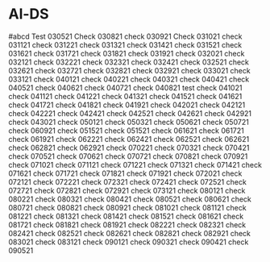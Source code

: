 # Al-DS
#abcd
Test 030521
Check 030821
check 030921
Check 031021
check 031121
check 031221
check 031321
check 031421
check 031521
check 031621
check 031721
check 031821
check 031921
check 032021
check 032121
check 032221
check 032321
check 032421
check 032521
check 032621
check 032721
check 032821
check 032921
check 033021
check 033121
check 040121
check 040221
check 040321
check 040421
check 040521
check 040621
check 040721
check 040821
test
check 041021
check 041121
check 041221
check 041321
check 041521
check 041621
check 041721
check 041821
check 041921
check 042021
check 042121
check 042221
check 042421
check 042521
check 042621
check 042921
check 043021
check 050121
check 050321
check 050621
check 050721
check 060921
check 051521
check 051521
check 061621
check 061721
check 061921
check 062221
check 062421
check 062521
check 062621
check 062821
check 062921
check 070221
check 070321
check 070421
check 070521
check 070621
check 070721
check 070821
check 070921
check 071021
check 071121
check 071221
check 071321
check 071421
check 071621
check 071721
check 071821
check 071921
check 072021
check 072121
check 072221
check 072321
check 072421
check 072521
check 072721
check 072821
check 072921
check 073121
check 080121
check 080221
check 080321
check 080421
check 080521
check 080621
check 080721
check 080821
check 080921
check 081021
check 081121
check 081221
check 081321
check 081421
check 081521
check 081621
check 081721
check 081821
check 081921
check 082221
check 082321
check 082421
check 082521
check 082621
check 082821
check 082921
check 083021
check 083121
check 090121
check 090321
check 090421
check 090521
